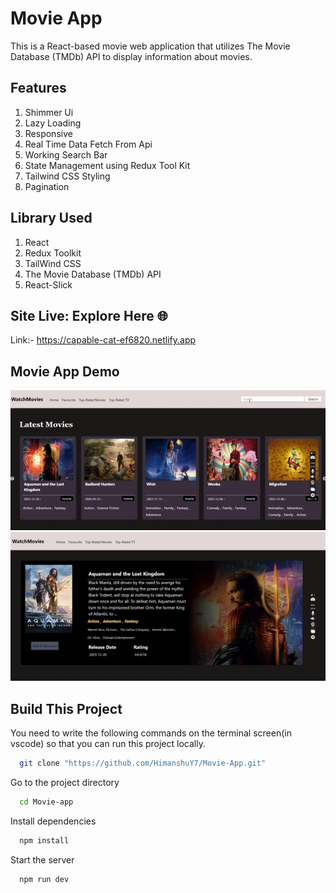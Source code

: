 # Movie App

This is a React-based movie web application that utilizes The Movie Database (TMDb) API to display information about movies.

## Features
1. Shimmer Ui
2. Lazy Loading 
3. Responsive
4. Real Time Data Fetch From Api
5. Working Search Bar
6. State Management using Redux Tool Kit
7. Tailwind CSS Styling
8. Pagination

## Library Used

1. React
2. Redux Toolkit
3. TailWind CSS
4. The Movie Database (TMDb) API
5. React-Slick

## Site Live: Explore Here 🌐
 Link:- https://capable-cat-ef6820.netlify.app

## Movie App Demo
![](https://github.com/HimanshuY7/Movie-App/blob/main/src/assets/27.01.2024_16.35.50_REC-ezgif.com-video-to-gif-converter.gif)
![](https://github.com/HimanshuY7/Movie-App/blob/main/src/assets/27.01.2024_16.38.10_REC-ezgif.com-video-to-gif-converter.gif)


## Build This Project

You need to write the following commands on the terminal screen(in vscode) so that you can run this project locally.
```bash
  git clone "https://github.com/HimanshuY7/Movie-App.git"
```
Go to the project directory
```bash
  cd Movie-app
```
Install dependencies
```bash
  npm install
```
Start the server
```bash
  npm run dev
```
